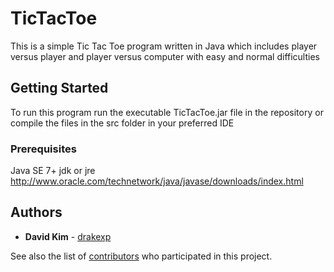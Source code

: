 # TicTacToe

This is a simple Tic Tac Toe program written in Java which includes player versus player and player versus computer with easy and normal difficulties

## Getting Started

To run this program run the executable TicTacToe.jar file in the repository or compile the files in the src folder in your preferred IDE

### Prerequisites

Java SE 7+ jdk or jre
http://www.oracle.com/technetwork/java/javase/downloads/index.html 

## Authors

* **David Kim** - [drakexp](https://github.com/drakexp)

See also the list of [contributors](https://github.com/drakexp/TicTacToe/contributors) who participated in this project.
